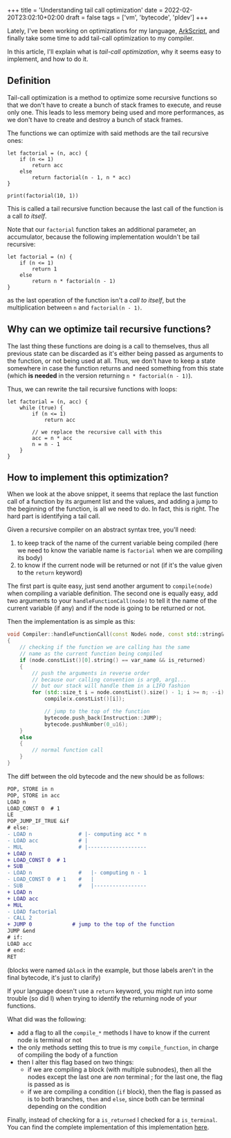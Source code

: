 +++
title = 'Understanding tail call optimization'
date = 2022-02-20T23:02:10+02:00
draft = false
tags = ['vm', 'bytecode', 'pldev']
+++

Lately, I've been working on optimizations for my language, [ArkScript](https://arkscript-lang.dev), and finally take some time to add tail-call optimization to my compiler.

In this article, I'll explain what is *tail-call optimization*, why it seems easy to implement, and how to do it.

## Definition

Tail-call optimization is a method to optimize some recursive functions so that we don't have to create a bunch of stack frames to execute, and reuse only one. This leads to less memory being used and more performances, as we don't have to create and destroy a bunch of stack frames.

The functions we can optimize with said methods are the tail recursive ones:

```
let factorial = (n, acc) {
    if (n <= 1)
        return acc
    else
        return factorial(n - 1, n * acc)
}

print(factorial(10, 1))
```

This is called a tail recursive function because the last call of the function is a call *to itself*.

Note that our `factorial` function takes an additional parameter, an accumulator, because the following implementation wouldn't be tail recursive:
```
let factorial = (n) {
    if (n <= 1)
        return 1
    else
        return n * factorial(n - 1)
}
```
as the last operation of the function isn't a *call to itself*, but the multiplication between `n` and `factorial(n - 1)`.

## Why can we optimize tail recursive functions?

The last thing these functions are doing is a call to themselves, thus all previous state can be discarded as it's either being passed as arguments to the function, or not being used at all. Thus, we don't have to keep a state somewhere in case the function returns and need something from this state (which **is needed** in the version returning `n * factorial(n - 1)`).

Thus, we can rewrite the tail recursive functions with loops:

```
let factorial = (n, acc) {
    while (true) {
        if (n <= 1)
            return acc

        // we replace the recursive call with this
        acc = n * acc
        n = n - 1
    }
}
```

## How to implement this optimization?

When we look at the above snippet, it seems that replace the last function call of a function by its argument list and the values, and adding a jump to the beginning of the function, is all we need to do. In fact, this is right. The hard part is identifying a tail call.

Given a recursive compiler on an abstract syntax tree, you'll need:
1. to keep track of the name of the current variable being compiled (here we need to know the variable name is `factorial` when we are compiling its body)
2. to know if the current node will be returned or not (if it's the value given to the `return` keyword)

The first part is quite easy, just send another argument to `compile(node)` when compiling a variable definition. The second one is equally easy, add two arguments to your `handleFunctionCall(node)` to tell it the name of the current variable (if any) and if the node is going to be returned or not.

Then the implementation is as simple as this:

```cpp
void Compiler::handleFunctionCall(const Node& node, const std::string& var_name, bool is_returned)
{
    // checking if the function we are calling has the same
    // name as the current function being compiled
    if (node.constList()[0].string() == var_name && is_returned)
    {
        // push the arguments in reverse order
        // because our calling convention is arg0, arg1...
        // but our stack will handle them in a LIFO fashion
        for (std::size_t i = node.constList().size() - 1; i >= n; --i)
            compile(x.constList()[i]);

            // jump to the top of the function
            bytecode.push_back(Instruction::JUMP);
            bytecode.pushNumber(0_u16);
    }
    else
    {
        // normal function call
    }
}
```

The diff between the old bytecode and the new should be as follows:
```diff
POP, STORE in n
POP, STORE in acc
LOAD n
LOAD_CONST 0  # 1
LE
POP_JUMP_IF_TRUE &if
# else:
- LOAD n               # |- computing acc * n
- LOAD acc             # |
- MUL                  # |-------------------
+ LOAD n
+ LOAD_CONST 0  # 1
+ SUB
- LOAD n               #   |- computing n - 1
- LOAD_CONST 0  # 1    #   |
- SUB                  #   |-----------------
+ LOAD n
+ LOAD acc
+ MUL
- LOAD factorial
- CALL 2
+ JUMP 0             # jump to the top of the function
JUMP &end
# if:
LOAD acc
# end:
RET
```

(blocks were named `&block` in the example, but those labels aren't in the final bytecode, it's just to clarify)

If your language doesn't use a `return` keyword, you might run into some trouble (so did I) when trying to identify the returning node of your functions.

What did was the following:
- add a flag to all the `compile_*` methods I have to know if the current node is terminal or not
- the only methods setting this to true is my `compile_function`, in charge of compiling the body of a function
- then I alter this flag based on two things:
    - if we are compiling a block (with multiple subnodes), then all the nodes except the last one are *non* terminal ; for the last one, the flag is passed as is
    - if we are compiling a condition (`if` block), then the flag is passed as is to both branches, `then` and `else`, since both can be terminal depending on the condition

Finally, instead of checking for a `is_returned` I checked for a `is_terminal`. You can find the complete implementation of this implementation [here](https://github.com/ArkScript-lang/Ark/commit/c085dd5609de2fe5db7c6e0c888eb05a9637a0be).


